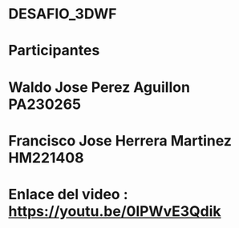 ﻿# DESAFIO_3DWF
# Participantes 
# Waldo Jose Perez Aguillon PA230265
# Francisco Jose Herrera Martinez HM221408
# Enlace del video : https://youtu.be/0lPWvE3Qdik
